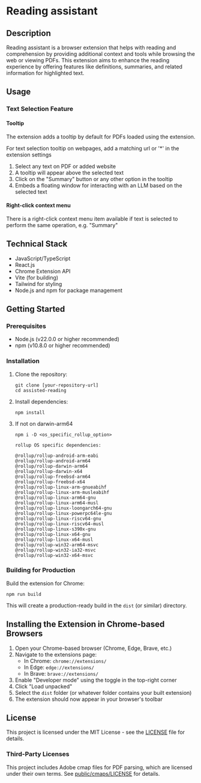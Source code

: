 # Reading assistant

## Description

Reading assistant is a browser extension that helps with reading and comprehension by providing additional context and tools while browsing the web or viewing PDFs. This extension aims to enhance the reading experience by offering features like definitions, summaries, and related information for highlighted text.

## Usage

### Text Selection Feature

#### Tooltip

The extension adds a tooltip by default for PDFs loaded using the extension.

For text selection tooltip on webpages, add a matching url or '\*' in the extension settings

1. Select any text on PDF or added website
2. A tooltip will appear above the selected text
3. Click on the "Summary" button or any other option in the tooltip
4. Embeds a floating window for interacting with an LLM based on the selected text

#### Right-click context menu

There is a right-click context menu item available if text is selected to perform the same operation, e.g. "Summary"

## Technical Stack

- JavaScript/TypeScript
- React.js
- Chrome Extension API
- Vite (for building)
- Tailwind for styling
- Node.js and npm for package management

## Getting Started

### Prerequisites

- Node.js (v22.0.0 or higher recommended)
- npm (v10.8.0 or higher recommended)

### Installation

1. Clone the repository:

   ```
   git clone [your-repository-url]
   cd assisted-reading
   ```

2. Install dependencies:

   ```
   npm install
   ```

3. If not on darwin-arm64

   ```
   npm i -D <os_specific_rollup_option>
   ```

   ```
   rollup OS specific dependencies:

   @rollup/rollup-android-arm-eabi
   @rollup/rollup-android-arm64
   @rollup/rollup-darwin-arm64
   @rollup/rollup-darwin-x64
   @rollup/rollup-freebsd-arm64
   @rollup/rollup-freebsd-x64
   @rollup/rollup-linux-arm-gnueabihf
   @rollup/rollup-linux-arm-musleabihf
   @rollup/rollup-linux-arm64-gnu
   @rollup/rollup-linux-arm64-musl
   @rollup/rollup-linux-loongarch64-gnu
   @rollup/rollup-linux-powerpc64le-gnu
   @rollup/rollup-linux-riscv64-gnu
   @rollup/rollup-linux-riscv64-musl
   @rollup/rollup-linux-s390x-gnu
   @rollup/rollup-linux-x64-gnu
   @rollup/rollup-linux-x64-musl
   @rollup/rollup-win32-arm64-msvc
   @rollup/rollup-win32-ia32-msvc
   @rollup/rollup-win32-x64-msvc
   ```

### Building for Production

Build the extension for Chrome:

```
npm run build
```

This will create a production-ready build in the `dist` (or similar) directory.

## Installing the Extension in Chrome-based Browsers

1. Open your Chrome-based browser (Chrome, Edge, Brave, etc.)
2. Navigate to the extensions page:
   - In Chrome: `chrome://extensions/`
   - In Edge: `edge://extensions/`
   - In Brave: `brave://extensions/`
3. Enable "Developer mode" using the toggle in the top-right corner
4. Click "Load unpacked"
5. Select the `dist` folder (or whatever folder contains your built extension)
6. The extension should now appear in your browser's toolbar

## License

This project is licensed under the MIT License - see the [LICENSE](LICENSE) file for details.

### Third-Party Licenses

This project includes Adobe cmap files for PDF parsing, which are licensed under their own terms. See [public/cmaps/LICENSE](public/cmaps/LICENSE) for details.
